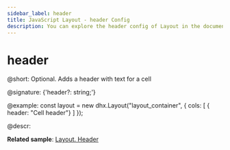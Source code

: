 ```yaml
---
sidebar_label: header
title: JavaScript Layout - header Config 
description: You can explore the header config of Layout in the documentation of the DHTMLX JavaScript UI library. Browse developer guides and API reference, try out code examples and live demos, and download a free 30-day evaluation version of DHTMLX Suite.
---
```


# header

@short: Optional. Adds a header with text for a cell

@signature: {'header?: string;'}

@example:
const layout = new dhx.Layout("layout_container", {
    cols: [
        { header: "Cell header"}
    ]
});

@descr:

**Related sample**: [Layout. Header](https://snippet.dhtmlx.com/bxqnzesl)

[comment]: # (@relatedapi: layout/api/cell/layout_cell_headerheight_config.md layout/api/cell/layout_cell_headericon_config.md layout/api/cell/layout_cell_headerimage_config.md)

[comment]: # (@related: layout/initialization.md#initialize-layout layout/cell_configuration.md#height-of-a-header-cell)
